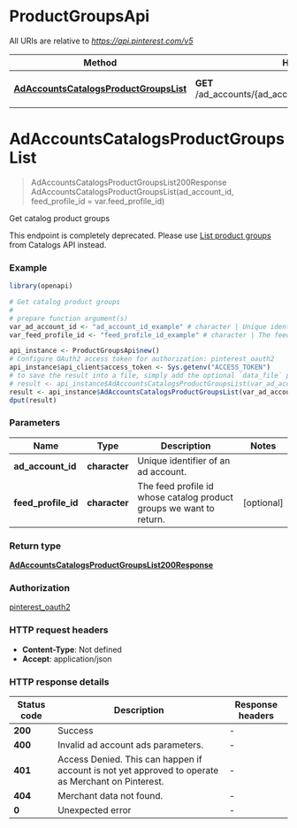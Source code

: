 # ProductGroupsApi

All URIs are relative to *https://api.pinterest.com/v5*

Method | HTTP request | Description
------------- | ------------- | -------------
[**AdAccountsCatalogsProductGroupsList**](ProductGroupsApi.md#AdAccountsCatalogsProductGroupsList) | **GET** /ad_accounts/{ad_account_id}/product_groups/catalogs | Get catalog product groups


# **AdAccountsCatalogsProductGroupsList**
> AdAccountsCatalogsProductGroupsList200Response AdAccountsCatalogsProductGroupsList(ad_account_id, feed_profile_id = var.feed_profile_id)

Get catalog product groups

This endpoint is completely deprecated. Please use <a href='/docs/api/v5/#operation/catalogs_product_groups/list'>List product groups</a> from Catalogs API instead.

### Example
```R
library(openapi)

# Get catalog product groups
#
# prepare function argument(s)
var_ad_account_id <- "ad_account_id_example" # character | Unique identifier of an ad account.
var_feed_profile_id <- "feed_profile_id_example" # character | The feed profile id whose catalog product groups we want to return. (Optional)

api_instance <- ProductGroupsApi$new()
# Configure OAuth2 access token for authorization: pinterest_oauth2
api_instance$api_client$access_token <- Sys.getenv("ACCESS_TOKEN")
# to save the result into a file, simply add the optional `data_file` parameter, e.g.
# result <- api_instance$AdAccountsCatalogsProductGroupsList(var_ad_account_id, feed_profile_id = var_feed_profile_iddata_file = "result.txt")
result <- api_instance$AdAccountsCatalogsProductGroupsList(var_ad_account_id, feed_profile_id = var_feed_profile_id)
dput(result)
```

### Parameters

Name | Type | Description  | Notes
------------- | ------------- | ------------- | -------------
 **ad_account_id** | **character**| Unique identifier of an ad account. | 
 **feed_profile_id** | **character**| The feed profile id whose catalog product groups we want to return. | [optional] 

### Return type

[**AdAccountsCatalogsProductGroupsList200Response**](ad_accounts_catalogs_product_groups_list_200_response.md)

### Authorization

[pinterest_oauth2](../README.md#pinterest_oauth2)

### HTTP request headers

 - **Content-Type**: Not defined
 - **Accept**: application/json

### HTTP response details
| Status code | Description | Response headers |
|-------------|-------------|------------------|
| **200** | Success |  -  |
| **400** | Invalid ad account ads parameters. |  -  |
| **401** | Access Denied. This can happen if account is not yet approved to operate as Merchant on Pinterest. |  -  |
| **404** | Merchant data not found. |  -  |
| **0** | Unexpected error |  -  |

